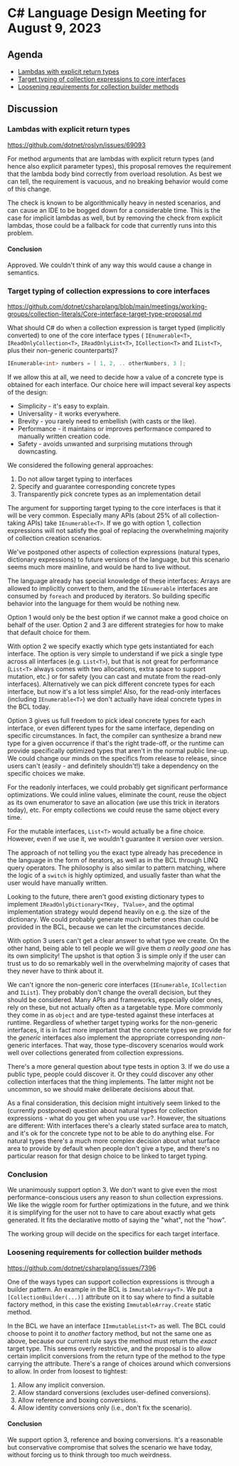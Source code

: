 # C# Language Design Meeting for August 9, 2023

## Agenda

- [Lambdas with explicit return types](#lambdas-with-explicit-return-types)
- [Target typing of collection expressions to core interfaces](#target-typing-of-collection-expressions-to-core-interfaces)
- [Loosening requirements for collection builder methods](#loosening-requirements-for-collection-builder-methods)

## Discussion

### Lambdas with explicit return types

https://github.com/dotnet/roslyn/issues/69093

For method arguments that are lambdas with explicit return types (and hence also explicit parameter types), this proposal removes the requirement that the lambda body bind correctly from overload resolution. As best we can tell, the requirement is vacuous, and no breaking behavior would come of this change. 

The check is known to be algorithmically heavy in nested scenarios, and can cause an IDE to be bogged down for a considerable time. This is the case for implicit lambdas as well, but by removing the check from explicit lambdas, those could be a fallback for code that currently runs into this problem.

#### Conclusion

Approved. We couldn't think of any way this would cause a change in semantics.

### Target typing of collection expressions to core interfaces

https://github.com/dotnet/csharplang/blob/main/meetings/working-groups/collection-literals/Core-interface-target-type-proposal.md

What should C# do when a collection expression is target typed (implicitly converted) to one of the core interface types (
`IEnumerable<T>`, 
`IReadOnlyCollection<T>`,
`IReadOnlyList<T>`,
`ICollection<T>` and 
`IList<T>`, plus their non-generic counterparts)?

``` c#
IEnumerable<int> numbers = [ 1, 2, .. otherNumbers, 3 ];
```

If we allow this at all, we need to decide how a value of a concrete type is obtained for each interface. Our choice here will impact several key aspects of the design:

- Simplicity - it's easy to explain.
- Universality - it works everywhere.
- Brevity - you rarely need to embellish (with casts or the like).
- Performance - it maintains or improves performance compared to manually written creation code.
- Safety - avoids unwanted and surprising mutations through downcasting.

We considered the following general approaches:

1. Do not allow target typing to interfaces
2. Specify and guarantee corresponding concrete types
3. Transparently pick concrete types as an implementation detail

The argument for supporting target typing to the core interfaces is that it will be very common. Especially many APIs (about 25% of all collection-taking APIs) take `IEnumerable<T>`. If we go with option 1, collection expressions will not satisfy the goal of replacing the overwhelming majority of collection creation scenarios.

We've postponed other aspects of collection expressions (natural types, dictionary expressions) to future versions of the language, but this scenario seems much more mainline, and would be hard to live without.

The language already has special knowledge of these interfaces: Arrays are allowed to implicitly convert to them, and the `IEnumerable` interfaces are consumed by `foreach` and produced by iterators. So building specific behavior into the language for them would be nothing new.

Option 1 would only be the best option if we cannot make a good choice on behalf of the user. Option 2 and 3 are different strategies for how to make that default choice for them.

With option 2 we specify exactly which type gets instantiated for each interface. The option is very simple to understand if we pick a single type across all interfaces (e.g. `List<T>`), but that is not great for performance (`List<T>` always comes with two allocations, extra space to support mutation, etc.) or for safety (you can cast and mutate from the read-only interfaces). Alternatively we can pick different concrete types for each interface, but now it's a lot less simple! Also, for the read-only interfaces (including `IEnumerable<T>`) we don't actually have ideal concrete types in the BCL today.

Option 3 gives us full freedom to pick ideal concrete types for each interface, or even different types for the same interface, depending on specific circumstances. In fact, the compiler can synthesize a brand new type for a given occurrence if that's the right trade-off, or the runtime can provide specifically optimized types that aren't in the normal public line-up. We could change our minds on the specifics from release to release, since users can't (easily - and definitely shouldn't!) take a dependency on the specific choices we make.

For the readonly interfaces, we could probably get significant performance optimizations. We could inline values, eliminate the count, reuse the object as its own enumerator to save an allocation (we use this trick in iterators today), etc. For empty collections we could reuse the same object every time.

For the mutable interfaces, `List<T>` would actually be a fine choice. However, even if we use it, we wouldn't guarantee it version over version.

The approach of not telling you the exact type already has precedence in the language in the form of iterators, as well as in the BCL through LINQ query operators. The philosophy is also similar to pattern matching, where the logic of a `switch` is highly optimized, and usually faster than what the user would have manually written.

Looking to the future, there aren't good existing dictionary types to implement `IReadOnlyDictionary<TKey, TValue>`, and the optimal implementation strategy would depend heavily on e.g. the size of the dictionary. We could probably generate much better ones than could be provided in the BCL, because we can let the circumstances decide.

With option 3 users can't get a clear answer to what type we create. On the other hand, being able to tell people we will give them *a really good one* has its own simplicity! The upshot is that option 3 is simple only if the user can trust us to do so remarkably well in the overwhelming majority of cases that they never have to think about it.

We can't ignore the non-generic core interfaces (`IEnumerable`, `ICollection` and `IList`). They probably don't change the overall decision, but they should be considered. Many APIs and frameworks, especially older ones, rely on these, but not actually often as a targetable type. More commonly they come in as `object` and are type-tested against these interfaces at runtime. Regardless of whether target typing works for the non-generic interfaces, it is in fact more important that the concrete types we provide for the *generic* interfaces also implement the appropriate corresponding *non*-generic interfaces. That way, those type-discovery scenarios would work well over collections generated from collection expressions.

There's a more general question about type tests in option 3. If we do use a public type, people could discover it. Or they could discover any other collection interfaces that the thing implements. The latter might not be uncommon, so we should make deliberate decisions about that.

As a final consideration, this decision might intuitively seem linked to the (currently postponed) question about natural types for collection expressions - what do you get when you use `var`?. However, the situations are different: With interfaces there's a clearly stated surface area to match, and it's ok for the concrete type not to be able to do anything else. For natural types there's a much more complex decision about what surface area to provide by default when people don't give a type, and there's no particular reason for that design choice to be linked to target typing.

### Conclusion

We unanimously support option 3. We don't want to give even the most performance-conscious users any reason to shun collection expressions. We like the wiggle room for further optimizations in the future, and we think it is simplifying for the user not to have to care about exactly what gets generated. It fits the declarative motto of saying the "what", not the "how".

The working group will decide on the specifics for each target interface. 

### Loosening requirements for collection builder methods

https://github.com/dotnet/csharplang/issues/7396

One of the ways types can support collection expressions is through a builder pattern. An example in the BCL is `ImmutableArray<T>`. We put a `[CollectionBuilder(...)]` attribute on it to say where to find a suitable factory method, in this case the existing `ImmutableArray.Create` static method.

In the BCL we have an interface `IImmutableList<T>` as well. The BCL could choose to point it to *another* factory method, but not the same one as above, because our current rule says the method must return the *exact* target type. This seems overly restrictive, and the proposal is to allow certain implicit conversions from the return type of the method to the type carrying the attribute. There's a range of choices around which conversions to allow. In order from loosest to tightest:

1. Allow any implicit conversion.
2. Allow standard conversions (excludes user-defined conversions).
3. Allow reference and boxing conversions.
4. Allow identity conversions only (i.e., don't fix the scenario).

#### Conclusion

We support option 3, reference and boxing conversions. It's a reasonable but conservative compromise that solves the scenario we have today, without forcing us to think through too much weirdness.
